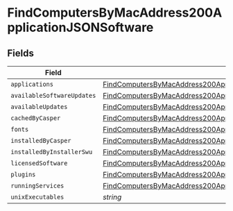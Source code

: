 # FindComputersByMacAddress200ApplicationJSONSoftware


## Fields

| Field                                                                                                                                                                                   | Type                                                                                                                                                                                    | Required                                                                                                                                                                                | Description                                                                                                                                                                             |
| --------------------------------------------------------------------------------------------------------------------------------------------------------------------------------------- | --------------------------------------------------------------------------------------------------------------------------------------------------------------------------------------- | --------------------------------------------------------------------------------------------------------------------------------------------------------------------------------------- | --------------------------------------------------------------------------------------------------------------------------------------------------------------------------------------- |
| `applications`                                                                                                                                                                          | [FindComputersByMacAddress200ApplicationJSONSoftwareApplications](../../models/operations/findcomputersbymacaddress200applicationjsonsoftwareapplications.md)[]                         | :heavy_minus_sign:                                                                                                                                                                      | N/A                                                                                                                                                                                     |
| `availableSoftwareUpdates`                                                                                                                                                              | [FindComputersByMacAddress200ApplicationJSONSoftwareAvailableSoftwareUpdates](../../models/operations/findcomputersbymacaddress200applicationjsonsoftwareavailablesoftwareupdates.md)[] | :heavy_minus_sign:                                                                                                                                                                      | N/A                                                                                                                                                                                     |
| `availableUpdates`                                                                                                                                                                      | [FindComputersByMacAddress200ApplicationJSONSoftwareAvailableUpdates](../../models/operations/findcomputersbymacaddress200applicationjsonsoftwareavailableupdates.md)[]                 | :heavy_minus_sign:                                                                                                                                                                      | N/A                                                                                                                                                                                     |
| `cachedByCasper`                                                                                                                                                                        | [FindComputersByMacAddress200ApplicationJSONSoftwareCachedByCasper](../../models/operations/findcomputersbymacaddress200applicationjsonsoftwarecachedbycasper.md)[]                     | :heavy_minus_sign:                                                                                                                                                                      | N/A                                                                                                                                                                                     |
| `fonts`                                                                                                                                                                                 | [FindComputersByMacAddress200ApplicationJSONSoftwareFonts](../../models/operations/findcomputersbymacaddress200applicationjsonsoftwarefonts.md)[]                                       | :heavy_minus_sign:                                                                                                                                                                      | N/A                                                                                                                                                                                     |
| `installedByCasper`                                                                                                                                                                     | [FindComputersByMacAddress200ApplicationJSONSoftwareInstalledByCasper](../../models/operations/findcomputersbymacaddress200applicationjsonsoftwareinstalledbycasper.md)[]               | :heavy_minus_sign:                                                                                                                                                                      | N/A                                                                                                                                                                                     |
| `installedByInstallerSwu`                                                                                                                                                               | [FindComputersByMacAddress200ApplicationJSONSoftwareInstalledByInstallerSwu](../../models/operations/findcomputersbymacaddress200applicationjsonsoftwareinstalledbyinstallerswu.md)[]   | :heavy_minus_sign:                                                                                                                                                                      | N/A                                                                                                                                                                                     |
| `licensedSoftware`                                                                                                                                                                      | [FindComputersByMacAddress200ApplicationJSONSoftwareLicensedSoftware](../../models/operations/findcomputersbymacaddress200applicationjsonsoftwarelicensedsoftware.md)[]                 | :heavy_minus_sign:                                                                                                                                                                      | N/A                                                                                                                                                                                     |
| `plugins`                                                                                                                                                                               | [FindComputersByMacAddress200ApplicationJSONSoftwarePlugins](../../models/operations/findcomputersbymacaddress200applicationjsonsoftwareplugins.md)[]                                   | :heavy_minus_sign:                                                                                                                                                                      | N/A                                                                                                                                                                                     |
| `runningServices`                                                                                                                                                                       | [FindComputersByMacAddress200ApplicationJSONSoftwareRunningServices](../../models/operations/findcomputersbymacaddress200applicationjsonsoftwarerunningservices.md)[]                   | :heavy_minus_sign:                                                                                                                                                                      | N/A                                                                                                                                                                                     |
| `unixExecutables`                                                                                                                                                                       | *string*                                                                                                                                                                                | :heavy_minus_sign:                                                                                                                                                                      | N/A                                                                                                                                                                                     |